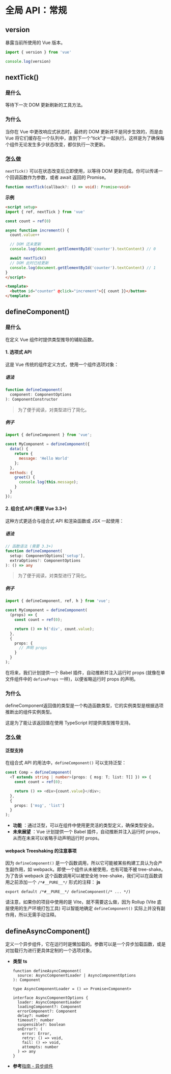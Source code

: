 # 全局 API：常规

## version

暴露当前所使用的 Vue 版本。

```js
import { version } from 'vue'

console.log(version)
```

## nextTick()

### 是什么

等待下一次 DOM 更新刷新的工具方法。

### 为什么

当你在 Vue 中更改响应式状态时，最终的 DOM 更新并不是同步生效的，而是由 Vue 将它们缓存在一个队列中，直到下一个“tick”才一起执行。这样是为了确保每个组件无论发生多少状态改变，都仅执行一次更新。

### 怎么做

`nextTick()` 可以在状态改变后立即使用，以等待 DOM 更新完成。你可以传递一个回调函数作为参数，或者 await 返回的 Promise。

```ts
function nextTick(callback?: () => void): Promise<void>
```

**示例**

```html
<script setup>
import { ref, nextTick } from 'vue'

const count = ref(0)

async function increment() {
  count.value++

  // DOM 还未更新
  console.log(document.getElementById('counter').textContent) // 0

  await nextTick()
  // DOM 此时已经更新
  console.log(document.getElementById('counter').textContent) // 1
}
</script>

<template>
  <button id="counter" @click="increment">{{ count }}</button>
</template>
```

## defineComponent()

### 是什么

在定义 Vue 组件时提供类型推导的辅助函数。

#### 1. 选项式 API

这是 Vue 传统的组件定义方式，使用一个组件选项对象：

##### 语法

```ts
function defineComponent(
  component: ComponentOptions
): ComponentConstructor
```

> 为了便于阅读，对类型进行了简化。

##### 例子

```js
import { defineComponent } from 'vue';

const MyComponent = defineComponent({
  data() {
    return {
      message: 'Hello World'
    };
  },
  methods: {
    greet() {
      console.log(this.message);
    }
  }
});
```

#### 2. 组合式 API (需要 Vue 3.3+)

这种方式更适合与组合式 API 和渲染函数或 JSX 一起使用：

##### 语法

```ts
// 函数语法 (需要 3.3+)
function defineComponent(
  setup: ComponentOptions['setup'],
  extraOptions?: ComponentOptions
): () => any
```

> 为了便于阅读，对类型进行了简化。

##### 例子

```ts
import { defineComponent, ref, h } from 'vue';

const MyComponent = defineComponent(
  (props) => {
    const count = ref(0);

    return () => h('div', count.value);
  },
  {
    props: {
      // 声明 props
    }
  }
);
```

在将来，我们计划提供一个 Babel 插件，自动推断并注入运行时 props (就像在单文件组件中的 `defineProps` 一样)，以便省略运行时 props 的声明。

### 为什么

defineComponent返回值的类型是一个构造函数类型，它的实例类型是根据选项推断出的组件实例类型。

这是为了能让该返回值在使用 TypeScript 时提供类型推导支持。

### 怎么做

#### 泛型支持

在组合式 API 的用法中，`defineComponent()` 可以支持泛型：

```ts
const Comp = defineComponent(
  <T extends string | number>(props: { msg: T; list: T[] }) => {
    const count = ref(0);

    return () => <div>{count.value}</div>;
  },
  {
    props: ['msg', 'list']
  }
);
```

* **功能** ：通过泛型，可以在组件中使用更灵活的类型定义，确保类型安全。
* **未来展望** ：Vue 计划提供一个 Babel 插件，自动推断并注入运行时 props，从而在未来可以省略手动声明运行时 props。

#### webpack Treeshaking 的注意事项

因为 `defineComponent()` 是一个函数调用，所以它可能被某些构建工具认为会产生副作用，如 webpack。即使一个组件从未被使用，也有可能不被 tree-shake。
为了告诉 webpack 这个函数调用可以被安全地 tree-shake，我们可以在函数调用之前添加一个 `/*#__PURE__*/` 形式的注释：
**js**

```
export default /*#__PURE__*/ defineComponent(/* ... */)
```

请注意，如果你的项目中使用的是 Vite，就不需要这么做，因为 Rollup (Vite 底层使用的生产环境打包工具) 可以智能地确定 `defineComponent()` 实际上并没有副作用，所以无需手动注释。

## defineAsyncComponent()

定义一个异步组件，它在运行时是懒加载的。参数可以是一个异步加载函数，或是对加载行为进行更具体定制的一个选项对象。

* **类型**
  **ts**
  ```
  function defineAsyncComponent(
    source: AsyncComponentLoader | AsyncComponentOptions
  ): Component

  type AsyncComponentLoader = () => Promise<Component>

  interface AsyncComponentOptions {
    loader: AsyncComponentLoader
    loadingComponent?: Component
    errorComponent?: Component
    delay?: number
    timeout?: number
    suspensible?: boolean
    onError?: (
      error: Error,
      retry: () => void,
      fail: () => void,
      attempts: number
    ) => any
  }
  ```
* **参考**[指南 - 异步组件](https://cn.vuejs.org/guide/components/async.html)
